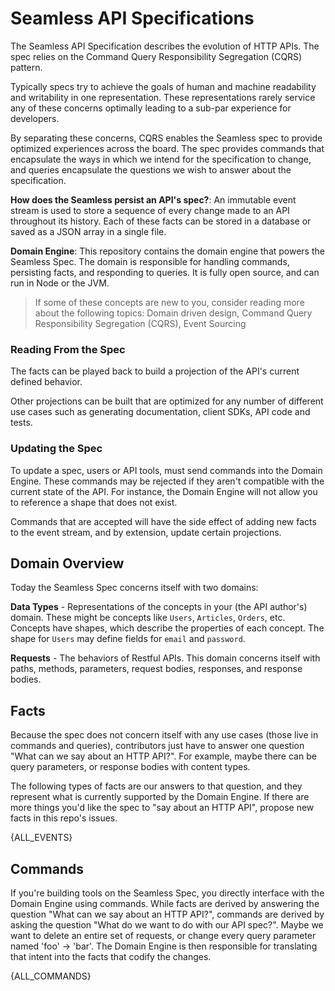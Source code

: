 # Seamless API Specifications 
The Seamless API Specification describes the evolution of HTTP APIs. The spec relies on the Command Query Responsibility Segregation (CQRS) pattern. 

Typically specs try to achieve the goals of human and machine readability and writability in one representation. These representations rarely service any of these concerns optimally leading to a sub-par experience for developers.   

By separating these concerns, CQRS enables the Seamless spec to provide optimized experiences across the board. The spec provides commands that encapsulate the ways in which we intend for the specification to change, and queries encapsulate the questions we wish to answer about the specification. 

**How does the Seamless persist an API's spec?**: An immutable event stream is used to store a sequence of every change made to an API throughout its history. Each of these facts can be stored in a database or saved as a JSON array in a single file.   

**Domain Engine**: This repository contains the domain engine that powers the Seamless Spec. The domain is responsible for handling commands, persisting facts, and responding to queries. It is fully open source, and can run in Node or the JVM.    

> If some of these concepts are new to you, consider reading more about the following topics: Domain driven design, Command Query Responsibility Segregation (CQRS), Event Sourcing

### Reading From the Spec
The facts can be played back to build a projection of the API's current defined behavior. 

Other projections can be built that are optimized for any number of different use cases such as generating documentation, client SDKs, API code and tests. 

### Updating the Spec
To update a spec, users or API tools, must send commands into the Domain Engine. These commands may be rejected if they aren't compatible with the current state of the API. For instance, the Domain Engine will not allow you to reference a shape that does not exist. 

Commands that are accepted will have the side effect of adding new facts to the event stream, and by extension, update certain projections.


## Domain Overview
Today the Seamless Spec concerns itself with two domains:

**Data Types** - Representations of the concepts in your (the API author's) domain. These might be concepts like `Users`, `Articles`, `Orders`, etc. Concepts have shapes, which describe the properties of each concept. The shape for `Users` may define fields for `email` and `password`.

**Requests** - The behaviors of Restful APIs. This domain concerns itself with paths, methods, parameters, request bodies, responses, and response bodies. 

## Facts
Because the spec does not concern itself with any use cases (those live in commands and queries), contributors just have to answer one question "What can we say about an HTTP API?". For example, maybe there can be query parameters, or response bodies with content types. 

The following types of facts are our answers to that question, and they represent what is currently supported by the Domain Engine. If there are more things you'd like the spec to "say about an HTTP API", propose new facts in this repo's issues. 

{ALL_EVENTS}

## Commands
If you're building tools on the Seamless Spec, you directly interface with the Domain Engine using commands. While facts are derived by answering the question "What can we say about an HTTP API?", commands are derived by asking the question "What do we want to do with our API spec?". Maybe we want to delete an entire set of requests, or change every query parameter named 'foo' -> 'bar'. The Domain Engine is then responsible for translating that intent into the facts that codify the changes.

{ALL_COMMANDS}
 